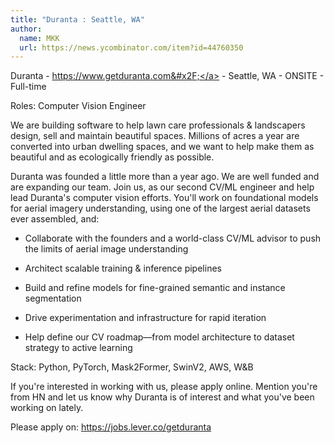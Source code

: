 ```yaml
---
title: "Duranta : Seattle, WA"
author:
  name: MKK
  url: https://news.ycombinator.com/item?id=44760350
---
```


<JobNavigation />

Duranta - <a href="https:&#x2F;&#x2F;www.getduranta.com&#x2F;" rel="nofollow">https:&#x2F;&#x2F;www.getduranta.com&#x2F;</a> - Seattle, WA - ONSITE - Full-time

Roles: Computer Vision Engineer

We are building software to help lawn care professionals &amp; landscapers design, sell and maintain beautiful spaces. Millions of acres a year are converted into urban dwelling spaces, and we want to help make them as beautiful and as ecologically friendly as possible.

Duranta was founded a little more than a year ago. We are well funded and are expanding our team. Join us, as our second CV&#x2F;ML engineer and help lead Duranta&#x27;s computer vision efforts. You&#x27;ll work on foundational models for aerial imagery understanding, using one of the largest aerial datasets ever assembled, and:

- Collaborate with the founders and a world-class CV&#x2F;ML advisor to push the limits of aerial image understanding

- Architect scalable training &amp; inference pipelines

- Build and refine models for fine-grained semantic and instance segmentation

- Drive experimentation and infrastructure for rapid iteration

- Help define our CV roadmap—from model architecture to dataset strategy to active learning

Stack: Python, PyTorch, Mask2Former, SwinV2, AWS, W&amp;B

If you&#x27;re interested in working with us, please apply online. Mention you&#x27;re from HN and let us know why Duranta is of interest and what you&#x27;ve been working on lately.

Please apply on: <a href="https:&#x2F;&#x2F;jobs.lever.co&#x2F;getduranta" rel="nofollow">https:&#x2F;&#x2F;jobs.lever.co&#x2F;getduranta</a>
<JobApplication />
